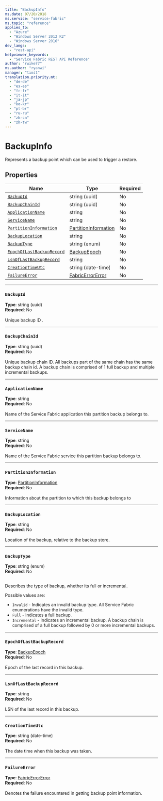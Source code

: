 ```yaml
---
title: "BackupInfo"
ms.date: 07/20/2018
ms.service: "service-fabric"
ms.topic: "reference"
applies_to: 
  - "Azure"
  - "Windows Server 2012 R2"
  - "Windows Server 2016"
dev_langs: 
  - "rest-api"
helpviewer_keywords: 
  - "Service Fabric REST API Reference"
author: "rwike77"
ms.author: "ryanwi"
manager: "timlt"
translation.priority.mt: 
  - "de-de"
  - "es-es"
  - "fr-fr"
  - "it-it"
  - "ja-jp"
  - "ko-kr"
  - "pt-br"
  - "ru-ru"
  - "zh-cn"
  - "zh-tw"
---
```

# BackupInfo

Represents a backup point which can be used to trigger a restore.

## Properties
| Name | Type | Required |
| --- | --- | --- |
| [`BackupId`](#backupid) | string (uuid) | No |
| [`BackupChainId`](#backupchainid) | string (uuid) | No |
| [`ApplicationName`](#applicationname) | string | No |
| [`ServiceName`](#servicename) | string | No |
| [`PartitionInformation`](#partitioninformation) | [PartitionInformation](sfclient-v63-model-partitioninformation.md) | No |
| [`BackupLocation`](#backuplocation) | string | No |
| [`BackupType`](#backuptype) | string (enum) | No |
| [`EpochOfLastBackupRecord`](#epochoflastbackuprecord) | [BackupEpoch](sfclient-v63-model-backupepoch.md) | No |
| [`LsnOfLastBackupRecord`](#lsnoflastbackuprecord) | string | No |
| [`CreationTimeUtc`](#creationtimeutc) | string (date-time) | No |
| [`FailureError`](#failureerror) | [FabricErrorError](sfclient-v63-model-fabricerrorerror.md) | No |

____
### `BackupId`
__Type__: string (uuid) <br/>
__Required__: No<br/>
<br/>
Unique backup ID .

____
### `BackupChainId`
__Type__: string (uuid) <br/>
__Required__: No<br/>
<br/>
Unique backup chain ID. All backups part of the same chain has the same backup chain id. A backup chain is comprised of 1 full backup and multiple incremental backups.

____
### `ApplicationName`
__Type__: string <br/>
__Required__: No<br/>
<br/>
Name of the Service Fabric application this partition backup belongs to.

____
### `ServiceName`
__Type__: string <br/>
__Required__: No<br/>
<br/>
Name of the Service Fabric service this partition backup belongs to.

____
### `PartitionInformation`
__Type__: [PartitionInformation](sfclient-v63-model-partitioninformation.md) <br/>
__Required__: No<br/>
<br/>
Information about the partition to which this backup belongs to

____
### `BackupLocation`
__Type__: string <br/>
__Required__: No<br/>
<br/>
Location of the backup, relative to the backup store.

____
### `BackupType`
__Type__: string (enum) <br/>
__Required__: No<br/>
<br/>


Describes the type of backup, whether its full or incremental.


Possible values are: 

  - `Invalid` - Indicates an invalid backup type. All Service Fabric enumerations have the invalid type.
  - `Full` - Indicates a full backup.
  - `Incremental` - Indicates an incremental backup. A backup chain is comprised of a full backup followed by 0 or more incremental backups.



____
### `EpochOfLastBackupRecord`
__Type__: [BackupEpoch](sfclient-v63-model-backupepoch.md) <br/>
__Required__: No<br/>
<br/>
Epoch of the last record in this backup.

____
### `LsnOfLastBackupRecord`
__Type__: string <br/>
__Required__: No<br/>
<br/>
LSN of the last record in this backup.

____
### `CreationTimeUtc`
__Type__: string (date-time) <br/>
__Required__: No<br/>
<br/>
The date time when this backup was taken.

____
### `FailureError`
__Type__: [FabricErrorError](sfclient-v63-model-fabricerrorerror.md) <br/>
__Required__: No<br/>
<br/>
Denotes the failure encountered in getting backup point information.
